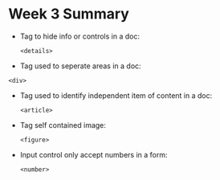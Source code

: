 # Week 3 Summary

* Tag to hide info or controls in a doc:

  ``<details>``

* Tag used to seperate areas in a doc:

``<div>``

* Tag used to identify independent item of content in a doc:

  ``<article>``

* Tag self contained image:

  ``<figure>``

* Input control only accept numbers in a form: 

  ``<number>``
